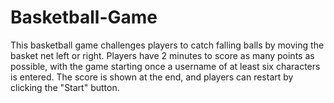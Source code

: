 # Basketball-Game
This basketball game challenges players to catch falling balls by moving the basket net left or right. Players have 2 minutes to score as many points as possible, with the game starting once a username of at least six characters is entered. The score is shown at the end, and players can restart by clicking the "Start" button.
